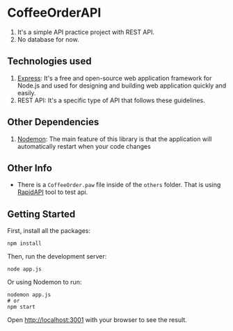 # CoffeeOrderAPI

1. It's a simple API practice project with REST API.
2. No database for now.

## Technologies used

1. [Express](https://expressjs.com): It's a free and open-source web application framework for Node.js and used for designing and building web application quickly and easily.
2. REST API: It's a specific type of API that follows these guidelines.

## Other Dependencies

1. [Nodemon](https://nodemon.io): The main feature of this library is that the application will automatically restart when your code changes

## Other Info

* There is a `CoffeeOrder.paw` file inside of the `others` folder. That is using [RapidAPI](https://paw.cloud) tool to test api.

## Getting Started

First, install all the packages:

```
npm install
```

Then, run the development server:

```
node app.js
```

Or using Nodemon to run:

```
nodemon app.js
# or
npm start
```

Open [http://localhost:3001](http://localhost:3001/) with your browser to see the result.
